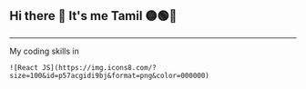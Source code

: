 ## Hi there 👋 It's me Tamil 🟡🟢🔴
---

My coding skills in

    ![React JS](https://img.icons8.com/?size=100&id=p57acgidi9bj&format=png&color=000000)
 
